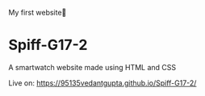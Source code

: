 My first website🥺
# Spiff-G17-2
A smartwatch website made using HTML and CSS

Live on: https://95135vedantgupta.github.io/Spiff-G17-2/
